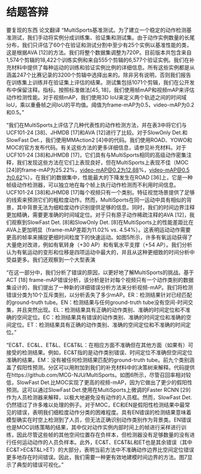 # 结题答辩
要复现的东西
论文翻译
“MultiSports基准测试。为了建立一个稳定的动作检测基准测试，我们手动将实例分成训练集、验证集和测试集。由于动作实例数量的长尾分布，我们只评估了60个在验证和测试分割中至少有25个实例以基准性能的类，这是根据AVA [12]的方法。我们将整个数据集调整为720P。目前版本共包含来自1,574个剪辑的18,422个训练实例和来自555个剪辑的6,577个验证实例。我们在补充材料中提供了每种运动的训练和验证实例比例的详细信息。所有这些实例都是从涵盖247个比赛记录的3200个剪辑中选择出来的。除非另有说明，否则我们报告在训练集上训练并在验证集上评估的结果。测试集包括1071个剪辑，我们在公开发布中保留注释。指标。按照标准做法[45, 18]，我们使用帧mAP和视频mAP来评估动作检测性能。对于视频mAP，我们使用3D IoU来定义两个轨迹之间的时间域IoU，乘以重叠帧之间IoU的平均值。阈值为frame-mAP为0.5，video-mAP为0.2和0.5。”

“我们在MultiSports上评估了几种代表性的动作检测方法，并在表3中将它们与UCF101-24 [38]、JHMDB [17]和AVA [12]进行了比较。对于SlowOnly Det.和SlowFast Det.，我们使用MMAction2 [4]中的代码。我们使用ROAD、YOWO和MOC的官方发布代码。有关这些方法的更多详细信息，请参见补充材料。对于UCF101-24 [38]和JHMDB [17]，它们具有与MultiSports相同的高级动作密集注释，我们发现这些方法在它们上表现良好，但在MultiSports上表现不佳（MOC [24]的frame-mAP为25.22%，video-mAP@0.2为12.88%，video-mAP@0.5为0.62%）。在我们的数据集中，性能最大的下降发生在ROAD [36]上，它是一种帧级动作检测器，可以独立地在每个帧上执行动作检测而不利用时间信息。UCF101-24 [38]和JHMDB [17]每个视频只有一个类别。特征视觉场景提供了足够的线索来预测它们的粗粒度动作。然而，MultiSports在同一运动中具有相似的背景，其中背景无法为细粒度动作识别提供足够的信息。同时，我们的时间边界注释更加精确，需要更准确的时间域定位。对于只有原子动作稀疏注释的AVA [12]，我们观察到SlowFast Det. [8]和SlowOnly Det. [8]在MultiSports上的性能差距比在AVA上更加明显（frame-mAP差距为11.02% vs. 4.54%）。这表明运动动作需要更高的帧率来捕捉更细时间粒度下的快速运动。如图5所示，许多有氧运动获得了大量绝对改进，例如有氧转身（+30 AP）和有氧水平支撑（+54 AP）。我们分析认为有氧运动的变形和位移是四项运动中最大的，并且从这种更细致的时间分析中受益更多。我们还观察到一个大型表演

“在这一部分中，我们分析了错误的原因，以更好地了解MultiSports的挑战。基于ACT [18] frame-mAP错误分析，该分析是针对每个视频只有一个动作类别的数据集设计的，我们提出了一种新的详细错误分析方法来分析视频-mAP。我们将检测错误分类为10个互斥类别，以分析丢失了多少mAP。ER：检测结果针对已经匹配的ground-truth tube。EN：检测结果与任何ground-truth tube没有空间-时间交集，并且突然出现。EL：检测结果具有正确的动作类别、准确的时间定位和不准确的空间定位。EC：检测结果具有错误的动作类别、准确的时间定位和准确的空间定位。ET：检测结果具有正确的动作类别、准确的空间定位和不准确的时间定位。”

“EC&T、EC&L、ET&L、EC&T&L：在相应方面不准确但在其他方面（如果有）可接受的检测结果。例如，EC&T指的是动作类别错误、时间定位不准确但空间定位准确的结果。EM：没有被任何检测结果匹配的ground-truth tube。前九个类别涵盖了假阳性预测。分区可以用附加到我们的补充材料中的决策树来解释。代码提供在https://github.com/MCG-NJU/MultiSports。如图6所示，尽管召回率相对较低，SlowFast Det.比MOC实现了更高的视频-mAP，因为它做出了更少的假阳性预测。这可以通过SlowFast Det.使用在MultiSports上微调的Faster RCNN [29]作为人员检测器来解释，以极大地避免没有动作的人员框。然而，SlowFast Det.仍然错过了许多难以处理的例子。对于MOC，EC和EN是假阳性检测结果中最常见的错误，表明我们细粒度动作分类的困难程度。具有EN错误的检测结果意味着模型确实在时空上检测到了人员，但无法正确识别动作类别作为背景类。EN错误也是MOC训练策略的结果，其中仅对动作实例内部时间上的帧进行采样进行训练，因此尽管这些帧的其他空间位置存在负样本，但检测器没有足够数量的没有进行任何运动动作的人员负样本。此外，EC&T、EC&T&L和ET也是其余错误（其中EC&T>EC&T&L>ET）的大部分，表明当前方法中不准确动作边界比空间定位错误更多地存在时间错误。因此，我们需要一种更有效地建模时间边界的方法。图7显示了典型的错误可视化。”